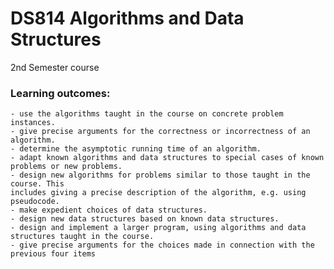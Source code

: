 # DS814 Algorithms and Data Structures

2nd Semester course

### Learning outcomes: 
	- use the algorithms taught in the course on concrete problem instances.
	- give precise arguments for the correctness or incorrectness of an algorithm.
	- determine the asymptotic running time of an algorithm.
	- adapt known algorithms and data structures to special cases of known problems or new problems.
	- design new algorithms for problems similar to those taught in the course. This
	includes giving a precise description of the algorithm, e.g. using pseudocode.
	- make expedient choices of data structures.
	- design new data structures based on known data structures.
	- design and implement a larger program, using algorithms and data structures taught in the course.
	- give precise arguments for the choices made in connection with the previous four items